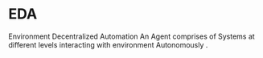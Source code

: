 # EDA
Environment Decentralized Automation
An Agent comprises of Systems at different levels interacting with environment Autonomously .
